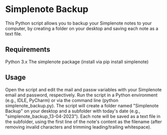 # Simplenote Backup
This Python script allows you to backup your Simplenote notes to your computer, by creating a folder on your desktop and saving each note as a text file.

## Requirements
Python 3.x
The simplenote package (install via pip install simplenote)
## Usage
Open the script and edit the mail and passw variables with your Simplenote email and password, respectively.
Run the script in a Python environment (e.g., IDLE, PyCharm) or via the command line (python simplenote_backup.py).
The script will create a folder named "Simplenote Backup" on your desktop and a subfolder with today's date (e.g., "simplenote_backup_13-04-2023").
Each note will be saved as a text file in the subfolder, using the first line of the note's content as the filename (after removing invalid characters and trimming leading/trailing whitespace).
